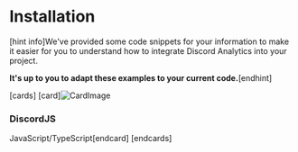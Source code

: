 # Installation

[hint info]We've provided some code snippets for your information to make it easier for you to understand how to integrate Discord Analytics into your project.

**It's up to you to adapt these examples to your current code.**[endhint]

[cards]
[card]![CardImage](https://repository-images.githubusercontent.com/40484398/e305e980-cb80-11eb-9bb9-c5d3ec013658)
<h3>DiscordJS</h3>
JavaScript/TypeScript[endcard]
[endcards]
